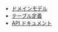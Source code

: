 <div id="search"></div>

<!-- nav -->

- [ドメインモデル](erd.pdf)
- [テーブル定義](schema/)
- [API ドキュメント](api/)
